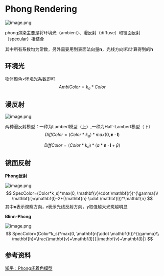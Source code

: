 # Phong Rendering

![image.png](http://tva1.sinaimg.cn/large/006Wf9gugy1h26rqgikboj30mf0bh76g.jpg)

phong渲染主要是将环境光（ambient）、漫反射（diffuse）和镜面反射（specular）相结合

其中所有系数均为常数，另外需要用到表面法向量$\mathbf{n}$，光线方向$\mathbf{l}$和计算得到的$\mathbf{h}$

## 环境光

物体颜色$\times$环境光系数即可
$$
AmbiColor=k_a*Color
$$


## 漫反射

![image.png](http://tva1.sinaimg.cn/large/70b5161bgy1h2a1ne4h0tj20cf08y0t1.jpg)

两种漫反射模型：一种为Lambert模型（上）,一种为Half-Lambert模型（下）
$$
DiffColor=(Color * k_d)*max(0, \mathbf{n}\cdot\mathbf{l})
$$

$$
DiffColor=(Color * k_d)*(a * \mathbf{n}\cdot\mathbf{l} + \beta)
$$

## 镜面反射

**Phong反射**

![image.png](http://tva1.sinaimg.cn/large/70b5161bgy1h2a1xecp8tj20cf08y3z3.jpg)
$$
SpecColor=(Color*k_s)*max(0, \mathbf{v}\cdot \mathbf{r})^{\gamma}\\
\mathbf{r}=\mathbf{l}-2*(\mathbf{n} \cdot \mathbf{l})*\mathbf{n}
$$
其中$\mathbf{v}$表示观察方向，$\mathbf{r}$表示光线反射方向，$\gamma$取值越大光斑越明显

**Blinn-Phong**

![image.png](http://tva1.sinaimg.cn/large/70b5161bgy1h2a2a8alhzj20cz06a0t3.jpg)
$$
SpecColor=(Color*k_s)*max(0, \mathbf{n}\cdot \mathbf{h})^{\gamma}\\
\mathbf{h}=\frac{\mathbf{v}+\mathbf{l}}{|\mathbf{v}+\mathbf{l}|}
$$

## 参考资料

[知乎：Phong氏着色模型](https://zhuanlan.zhihu.com/p/72216510)

